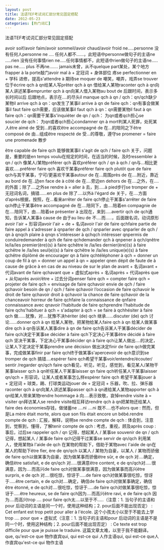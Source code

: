 ```yaml
---
layout: post
title: 法语TEF考试词汇部分常见固定搭配
date: 2012-05-23
categories: [热门词汇]  
---
```


法语TEF考试词汇部分常见固定搭配

avoir soif/avoir faim/avoir sommeil/avoir chaud/avoir froid ne.....personne 没有任何人personne ne .... 任何人都不......，此短语中personne做句子的主语ne .....rien 没有任何事情rien ne.....任何事情都不，此短语中rien做句子的主语ne..... pas ne..... plus 不再ne....... jamais未曾，从不quelque part某处，某个地方frapper à la porte敲门avoir mal à + 定冠词 + 身体部位 疼se perfectionner en + 学科 进修，提高s'attendre à 期待se moquer de 嘲笑，嘲弄，戏弄se trouver 位于écrire qch à qn给某人写prêter qch à qn 借给某人某物raconter qch à qn向某人讲述某事emprunter qch à qn向某人借入某物au bout de 后跟时间，表示多长时间以后 后跟地点，表示在....的尽头il manque qch à qn / qch：qn/qch缺少某物il arrive qch à qn：qn发生了某事il arrive à qn de faire qch：qn有事会做某事il faut faire qch需要，应该做某事il faut qch à qn：qn需要某物il faut à qn faire qch：qn需要干某事s'inquiéter de qn / qch： 为qn或者qch担心se soucier de qch： 为qn或者qch担心condamner qn à mort判某人死罪，处死某人être aimé de 受到...的喜欢être accompagné de 在...的陪同之下être composé de 由...组成être respecté de 受...的尊敬，遵守se promener = faire une promenade 散步

être capable de faire qch 能够做某事il s'agit de qch / faire qch 关于，问题是，重要的是en temps voulu在规定的时间，在适当的时候，及时ressembler à qn / qch 像某人/某物préférer qch 喜欢préférer qch / qn à qch / qn与...相比更喜欢.....préférer faire qch 喜欢干某事préférer faire qch plutôt que de faire qch与其干某事，宁可/更喜欢干某事autour de 在...周围près de 在....附近，靠近au bord de 在..边en face de à côté de 在....旁边en dehors de 在....之外，在....的外面；除了....之外se rendre à = aller à 去，到.....à pied步行se tromper de + 无冠词名词，搞错......en plus de 除了....以外à l'égard de 关于，在....方面d’après根据，按照，在...看来arrêter de faire qch停止干某事s'arrêter de faire qch停止干某事être accompagné de 在....陪同下，由....陪着en compagnie de在....陪同下，由....陪着se présenter à 出现在，来到.....avertir qch de qch通知，告诉某人某事à cause de 由于au lieu de 不....而.....，后面跟名词，动词原形avoir l'air + 形容词avoir l'air + de + 名词avoir l'air de faire qchfaire partie de faire appel à s'adresser à qnparler de qch / qnparler avec qnparler de qch / qn à qnqch plaire à qnqn s'intéresser à qchqch intéresser qnpermis de conduiredemander à qch de faire qchdemander qch à qnpener à qch/qnêtre le/la/les premier(ère)(s) à faire qchêtre le /la/les dernier(ère)(s) à faire qchêtre le /la/les seul(e)(s) à faire qchêtre le /la/les unique(e)(s) à faire qchêtre diplômé de encourager qn à faire qchtéléphoner à qch = donner un coup de fil à qn = donner un appel à qn = appeler qnen dépit de faute de à cause de grâce à en cas de au niveau de sur le plan de avant + 名词avant + 代词avant de faire qchavant que + 虚拟式après + 名词après + 代词après que + 从句après avoir/être + 过去分词penser faire qch = compter faire qch = projeter de faire qch = envisage de faire qchavoir envie de qch / faire qchavoir besoin de qn / qch / faire qchavoir l’occasion de faire qchavoir le droit de faire qchavoir droit à qchavoir la chance de faire qchavoir de la chanceavoir horreur de faire qchfaire la connaissance de qnfaire connaissance avec qnavoir l’habitude de faire qchprendre l’habitude de faire qchs'habituer à qch = s'adapter à qch = se faire à qchhésiter à faire qch 做......犹豫，对....犹豫不决hériter (de) qch 继承......discuter (de) qch 讨论......donner qch à qn 给某人某物，把某物给某人faire qch à qn 给某人做某事dire qch à qn告诉某人某事dire à qn de faire qch告诉某人干某事décider de faire qch决定干某事se décider à faire qch下定决心干某事être décidé à faire qch 坚决干某事，下定决心干某事décider qn à faire qch让某人做出....的决定，让某人下定决定干某事prendre une décision 做出决定finir de faire qch做完某事，完成做某事finir par faire qch终于做某事s'apercevoir de qch意识到se tromper de qch 搞错....espérer faire qch希望干某事voir/entendre/écouter/ sentir /regarder qn/qch faire qch看见，听见，听见，感觉到，看见某人/某物干某事laisser qch à qn听任某人干某事laisser qn faire qch听任某人干某事laisser qn/qch + 形容词，让某人或者某事怎么样espérer faire qch 希望干某事jouer à + 定冠词 + 球类，踢、打球类运动jouer de + 定冠词 + 乐器，吹、拉、弹乐器raconter qch à qn向某人讲述某事passer qch à qn递给某人某物apporter qch à qn给某人带来某物rendre hommage à 向....表示致敬，哀悼rendre visite à = visiter qn拜访某人se rendre visite相互拜访rendre qch à qn把某物还给某人faire des économies存钱，做储蓄ne ....ni ....ni 既不....也不alors que : 然而，但是La mère était morte, alors que son fils était encore un bébé.rendre compte de qch : 汇报，解释，说明se rendre compte de qch : 体会到，注意到，觉察到，懂得，了解tenir compte de qch : 考虑，重视，顾及après coup : 事后，过后se rappeler qch / qn 记得，想起某人 / 某事se souvenir de qn / qch记得，想起某人 / 某事de faire qch记得干过某事se servir de qn/qch 利用某人，使用某物à l'aide de qch 在某物的帮助下，借助于某物avec l'aide de qn在某人的帮助下être fier, ère de qn/qch 以某人 / 某物为自豪，以某人 / 某物而骄傲de faire qch以做某事为自豪，因为做某事而骄傲être sûr, e de qch 对....确定，确信être satisfait, e de qn/qch 对.....很满意être content, e de qn/qch对.....很满意，因为....而高兴de faire qch对做某事很满意，因为做某事而高兴être surpris, e de qch 对....很吃惊，惊讶于.....de faire qch对做某事很吃惊，惊讶于.....être certain, e de qch对....确定，确信de faire qch对做某事确定，确信être étonné, e de qch对....很吃惊，惊讶于.....de faire qch对做某事很吃惊，惊讶于.....être heureux, se de faire qch因为....而高兴être ravi, e de faire qch 因为....而高兴trop .... pour faire qch太....以至于不.....（注意：1. 当句子的主语和pour 后动词的主语是同一个时，使用这种结构；2. pour后面不能出现否定） : Cet enfant est trop petit pour aller à l'école. 这个小孩太小以至于不能去上学trop .... pour que + 虚拟式（注意：1. 当句子的主语和pour 后动词的主语是不是同一个时，使用这种结构；2. pour后面不能出现否定） : Ce texte est trop difficile pour que je puisse le traduire. 这篇文章太难，以至于我不能翻译。que, qu'est-ce que 物作直宾qui, qui est-ce qui 人作主语qui, qui est-ce que人作直宾qu'est-ce qui 物作主语
